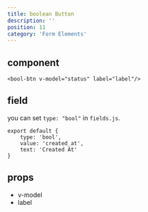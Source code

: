 ```yaml
---
title: boolean Button
description: ''
position: 11
category: 'Form Elements'
---
```


## component
```vue
<bool-btn v-model="status" label="label"/>
```

## field

you can set ```type: "bool"``` in ```fields.js```.

```js[fields.js]
export default {
    type: 'bool', 
    value: 'created_at',
    text: 'Created At'
}
```


## props
- v-model 
- label